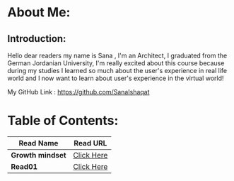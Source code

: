 # About Me:

## Introduction:

Hello dear readers my name is Sana ,
I'm an Architect, I graduated from the German Jordanian University, I'm really excited about this course because during my studies I learned so much about the user's experience in real life world and I now want to learn about user's experience in the virtual world!

My GitHub Link : https://github.com/SanaIshaqat



# Table of Contents:

Read Name | Read URL
------------ | -------------
**Growth mindset** | [Click Here](https://sanaishaqat.github.io/Reading-Notes/GrowthMindset)
**Read01** | [Click Here](https://sanaishaqat.github.io/Reading-Notes/Read01)